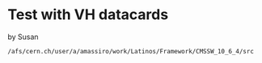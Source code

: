 Test with VH datacards
====

by Susan

    /afs/cern.ch/user/a/amassiro/work/Latinos/Framework/CMSSW_10_6_4/src
    
    
    